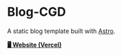 # Blog-CGD

A static blog template built with [Astro](https://astro.build).

[**🖥️ Website (Vercel)**](https://cgd-blog-jose.vercel.app/) 
